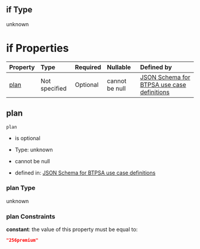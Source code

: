## if Type

unknown

# if Properties

| Property      | Type          | Required | Nullable       | Defined by                                                                                                                                                                                                                                  |
| :------------ | :------------ | :------- | :------------- | :------------------------------------------------------------------------------------------------------------------------------------------------------------------------------------------------------------------------------------------ |
| [plan](#plan) | Not specified | Optional | cannot be null | [JSON Schema for BTPSA use case definitions](btpsa-usecase-properties-services-items-allof-1-then-allof-41-then-allof-6-if-properties-plan.md "undefined#/properties/services/items/allOf/1/then/allOf/41/then/allOf/6/if/properties/plan") |

## plan



`plan`

*   is optional

*   Type: unknown

*   cannot be null

*   defined in: [JSON Schema for BTPSA use case definitions](btpsa-usecase-properties-services-items-allof-1-then-allof-41-then-allof-6-if-properties-plan.md "undefined#/properties/services/items/allOf/1/then/allOf/41/then/allOf/6/if/properties/plan")

### plan Type

unknown

### plan Constraints

**constant**: the value of this property must be equal to:

```json
"256premium"
```
